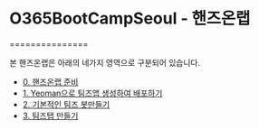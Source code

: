 # O365BootCampSeoul - 핸즈온랩
===============

본 핸즈온랩은 아래의 네가지 영역으로 구분되어 있습니다.

- [0. 핸즈온랩 준비](./2018/Teams%20App%20Session/5.%20HOL/Lab_kr_0.Prerequisites.md)
- [1. Yeoman으로 팀즈앱 생성하여 배포하기](./Lab_kr_1.Exercise1.md)  
- [2. 기본적인 팀즈 봇만들기](./Lab_kr_2.Exercise2.md)
- [3. 팀즈탭 만들기](./Lab_kr_3.Exercise3.md)
